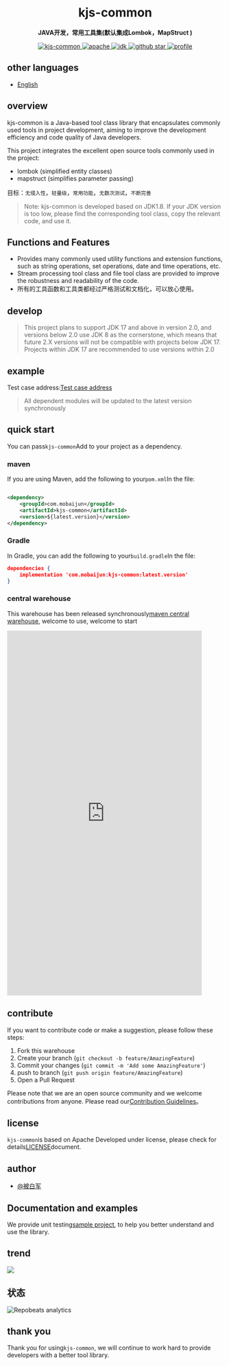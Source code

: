<h1 align="center">
    kjs-common
</h1>
<p align="center">
    <strong>JAVA开发，常用工具集(默认集成Lombok，MapStruct ) </strong>
</p>
<p align="center">
    <a target="_blank" href="https://search.maven.org/artifact/com.mobaijun/kjs-common">
        <img src="https://img.shields.io/maven-central/v/com.mobaijun/kjs-common.svg?style=flat&logo=Apache Maven"
             alt="kjs-common"/>
    </a>
    <a target="_blank" href="https://www.apache.org/licenses/LICENSE-2.0.html">
        <img src="https://img.shields.io/badge/license-Apache%202-4EB1BA.svg?style=flat&logo=apache" alt="apache">
    </a>
    <a target="_blank" href="https://www.oracle.com/technetwork/java/javase/downloads/index.html">
        <img src="https://img.shields.io/badge/JDK-1.8+-green.svg?style=flat&logo=Oracle" alt="jdk">
    </a>
    <a target="_blank" href='https://github.com/mobaijun/kjs-common'>
        <img src="https://img.shields.io/github/stars/mobaijun/kjs-common.svg?style=flat&logo=GitHub"
             alt="github star">
    </a>
    <a target="_blank" href='https://github.com/mobaijun/kjs-common'>
        <img src="https://komarev.com/ghpvc/?username=mobaijun&color=orange" alt="profile">
    </a>
</p>

## other languages

-   [English](README.en.md)

## overview

kjs-common is a Java-based tool class library that encapsulates commonly used tools in project development, aiming to improve the development efficiency and code quality of Java developers.

This project integrates the excellent open source tools commonly used in the project:

-   lombok (simplified entity classes)
-   mapstruct (simplifies parameter passing)

目标：`无侵入性`，`轻量级`，`常用功能`，`无数次测试`，`不断完善`

> Note: kjs-common is developed based on JDK1.8. If your JDK version is too low, please find the corresponding tool class, copy the relevant code, and use it.

## Functions and Features

-   Provides many commonly used utility functions and extension functions, such as string operations, set operations, date and time operations, etc.
-   Stream processing tool class and file tool class are provided to improve the robustness and readability of the code.
-   所有的工具函数和工具类都经过严格测试和文档化，可以放心使用。

## develop

> This project plans to support JDK 17 and above in version 2.0, and versions below 2.0 use JDK 8 as the cornerstone, which means that future 2.X versions will not be compatible with projects below JDK 17.
> Projects within JDK 17 are recommended to use versions within 2.0

## example

Test case address:[Test case address](https://github.com/mobaijun/kjs-common/tree/main/src/test/java/com/mobaijun/common/test)

> All dependent modules will be updated to the latest version synchronously

## quick start

You can pass`kjs-common`Add to your project as a dependency.

### maven

If you are using Maven, add the following to your`pom.xml`In the file:

```xml

<dependency>
    <groupId>com.mobaijun</groupId>
    <artifactId>kjs-common</artifactId>
    <version>${latest.version}</version>
</dependency>
```

### Gradle

In Gradle, you can add the following to your`build.gradle`In the file:

```json
dependencies {
    implementation 'com.mobaijun:kjs-common:latest.version'
}
```

### central warehouse

This warehouse has been released synchronously[maven central warehouse](https://mvnrepository.com/artifact/com.mobaijun/kjs-common), welcome to use, welcome to start

<iframe height=850 width=90% src="https://search.maven.org/search?q=com.mobaijun" frameborder=0 allowfullscreen></iframe>

## contribute

If you want to contribute code or make a suggestion, please follow these steps:

1.  Fork this warehouse
2.  Create your branch (`git checkout -b feature/AmazingFeature`)
3.  Commit your changes (`git commit -m 'Add some AmazingFeature'`)
4.  push to branch (`git push origin feature/AmazingFeature`)
5.  Open a Pull Request

Please note that we are an open source community and we welcome contributions from anyone. Please read our[Contribution Guidelines](https://github.com/april-projects/april-norm/blob/main/README.md)。

## license

`kjs-common`is based on Apache
Developed under license, please check for details[LICENSE](https://github.com/mobaijun/kjs-common/blob/main/LICENSE.txt)document.

## author

-   [@被白军](https://github.com/mobaijun)

## Documentation and examples

We provide unit testing[sample project](https://github.com/mobaijun/kjs-common/tree/main/src/test/java/com/mobaijun/common/test), to help you better understand and use the library.

## trend

![](https://starchart.cc/mobaijun/kjs-common.svg)

## 状态

![Repobeats analytics](https://repobeats.axiom.co/api/embed/c6b9508b383c2d1c0f1d01b6d3568d5240482f7c.svg "Repobeats analytics image")

## thank you

Thank you for using`kjs-common`, we will continue to work hard to provide developers with a better tool library.
